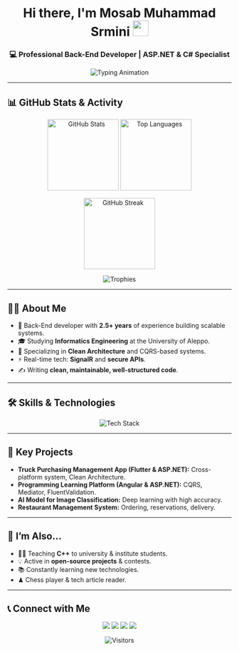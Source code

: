 <h1 align="center">
  Hi there, I'm Mosab Muhammad Srmini 
  <img src="https://media.giphy.com/media/hvRJCLFzcasrR4ia7z/giphy.gif" width="35">
</h1>
<h3 align="center">💻 Professional Back-End Developer | ASP.NET & C# Specialist</h3>

<!-- Animated typing intro -->
<p align="center">
  <img src="https://readme-typing-svg.demolab.com?font=Fira+Code&size=20&pause=1000&color=00C2FF&center=true&vCenter=true&width=600&lines=ASP.NET+Core+%7C+C%23+%7C+SignalR;Clean+Architecture+%7C+CQRS;Full+Stack+%7C+Angular+%26+Flutter;Problem+Solver+%26+Lifelong+Learner" alt="Typing Animation"/>
</p>

---

## 📊 GitHub Stats & Activity

<p align="center">
  <img src="https://github-readme-stats.vercel.app/api?username=Mosab-Mohmead-Srmini&show_icons=true&theme=tokyonight&hide_border=true&count_private=true" height="160" alt="GitHub Stats"/>
  <img src="https://github-readme-stats.vercel.app/api/top-langs/?username=Mosab-Mohmead-Srmini&layout=compact&theme=tokyonight&hide_border=true" height="160" alt="Top Languages"/>
</p>

<p align="center">
  <img src="https://streak-stats.demolab.com?user=Mosab-Mohmead-Srmini&theme=tokyonight&hide_border=true&date_format=j%20M%5B%20Y%5D" height="160" alt="GitHub Streak"/>
</p>

<p align="center">
  <img src="https://github-profile-trophy.vercel.app/?username=Mosab-Mohmead-Srmini&theme=tokyonight&no-frame=true&margin-w=10&row=1&column=6" alt="Trophies"/>
</p>

---

## 👨‍💻 About Me

- 🚀 Back-End developer with **2.5+ years** of experience building scalable systems.  
- 🎓 Studying **Informatics Engineering** at the University of Aleppo.  
- 🧱 Specializing in **Clean Architecture** and CQRS-based systems.  
- ⚡ Real-time tech: **SignalR** and **secure APIs**.  
- ✍ Writing **clean, maintainable, well-structured code**.  

---

## 🛠 Skills & Technologies

<p align="center">
  <img src="https://skillicons.dev/icons?i=cs,dotnet,flutter,dart,angular,ts,js,html,css,bootstrap,tailwind,python,django,flask,nodejs,mysql,oracle,git,github,visualstudio,vscode&theme=light&perline=9" alt="Tech Stack"/>
</p>

---

## 🚀 Key Projects

- **Truck Purchasing Management App (Flutter & ASP.NET):** Cross-platform system, Clean Architecture.  
- **Programming Learning Platform (Angular & ASP.NET):** CQRS, Mediator, FluentValidation.  
- **AI Model for Image Classification:** Deep learning with high accuracy.  
- **Restaurant Management System:** Ordering, reservations, delivery.  

---

## 🌱 I’m Also...

- 👨‍🏫 Teaching **C++** to university & institute students.  
- 💡 Active in **open-source projects** & contests.  
- 📚 Constantly learning new technologies.  
- ♟ Chess player & tech article reader.  

---

## 📞 Connect with Me

<p align="center">
  <a href="https://wa.me/963952824261"><img src="https://img.shields.io/badge/WhatsApp-25D366?style=for-the-badge&logo=whatsapp&logoColor=white"/></a>
  <a href="https://www.linkedin.com/in/mosab-srmini"><img src="https://img.shields.io/badge/LinkedIn-0A66C2?style=for-the-badge&logo=linkedin&logoColor=white"/></a>
  <a href="mailto:mosabsrmini200@gmail.com"><img src="https://img.shields.io/badge/Gmail-D14836?style=for-the-badge&logo=gmail&logoColor=white"/></a>
  <a href="https://github.com/Mosab-Mohmead-Srmini"><img src="https://img.shields.io/badge/GitHub-181717?style=for-the-badge&logo=github&logoColor=white"/></a>
</p>

<p align="center">
  <img src="https://visitor-badge.laobi.icu/badge?page_id=Mosab-Mohmead-Srmini" alt="Visitors"/>
</p>
